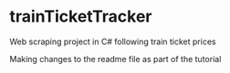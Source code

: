 # trainTicketTracker
Web scraping project in C# following train ticket prices


Making changes to the readme file as part of the tutorial
